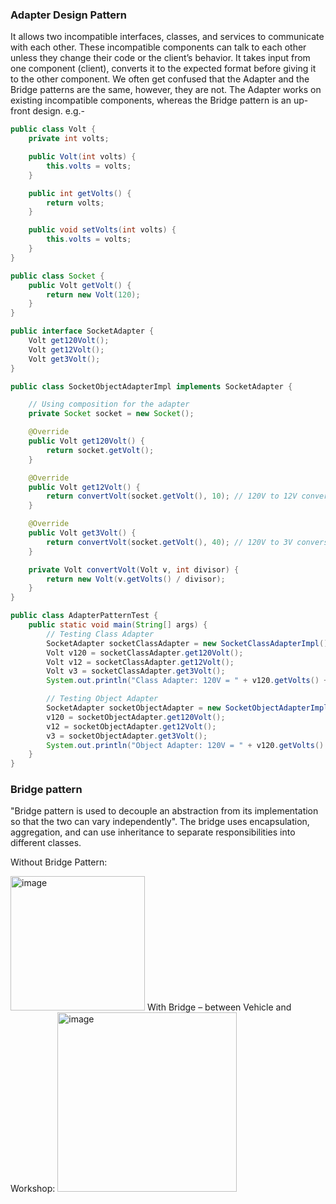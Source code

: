 ### Adapter Design Pattern
It allows two incompatible interfaces, classes, and services to communicate with each other. These incompatible components can talk to each other unless they change their code or the client’s behavior. It takes input from one component (client), converts it to the expected format before giving it to the other component.
We often get confused that the Adapter and the Bridge patterns are the same, however, they are not. The Adapter works on existing incompatible components, whereas the Bridge pattern is an up-front design.
e.g.-
```java
public class Volt {
    private int volts;

    public Volt(int volts) {
        this.volts = volts;
    }

    public int getVolts() {
        return volts;
    }

    public void setVolts(int volts) {
        this.volts = volts;
    }
}
```

```java
public class Socket {
    public Volt getVolt() {
        return new Volt(120);
    }
}
```
```java
public interface SocketAdapter {
    Volt get120Volt();
    Volt get12Volt();
    Volt get3Volt();
}
```
```java
public class SocketObjectAdapterImpl implements SocketAdapter {

    // Using composition for the adapter
    private Socket socket = new Socket();

    @Override
    public Volt get120Volt() {
        return socket.getVolt();
    }

    @Override
    public Volt get12Volt() {
        return convertVolt(socket.getVolt(), 10); // 120V to 12V conversion
    }

    @Override
    public Volt get3Volt() {
        return convertVolt(socket.getVolt(), 40); // 120V to 3V conversion
    }

    private Volt convertVolt(Volt v, int divisor) {
        return new Volt(v.getVolts() / divisor);
    }
}
```

```java
public class AdapterPatternTest {
    public static void main(String[] args) {
        // Testing Class Adapter
        SocketAdapter socketClassAdapter = new SocketClassAdapterImpl();
        Volt v120 = socketClassAdapter.get120Volt();
        Volt v12 = socketClassAdapter.get12Volt();
        Volt v3 = socketClassAdapter.get3Volt();
        System.out.println("Class Adapter: 120V = " + v120.getVolts() + "V, 12V = " + v12.getVolts() + "V, 3V = " + v3.getVolts() + "V");

        // Testing Object Adapter
        SocketAdapter socketObjectAdapter = new SocketObjectAdapterImpl();
        v120 = socketObjectAdapter.get120Volt();
        v12 = socketObjectAdapter.get12Volt();
        v3 = socketObjectAdapter.get3Volt();
        System.out.println("Object Adapter: 120V = " + v120.getVolts() + "V, 12V = " + v12.getVolts() + "V, 3V = " + v3.getVolts() + "V");
    }
}
```

### Bridge pattern
"Bridge pattern is used to decouple an abstraction from its implementation so that the two can vary independently".
The bridge uses encapsulation, aggregation, and can use inheritance to separate responsibilities into different classes.

Without Bridge Pattern:					            

<img width="215" alt="image" src="https://github.com/user-attachments/assets/febfbb9a-5b00-4aac-a435-f87cc789ab85">       With Bridge – between Vehicle and Workshop:	<img width="287" alt="image" src="https://github.com/user-attachments/assets/61d33596-8dc0-480b-b54d-18a052d0d753">

                

